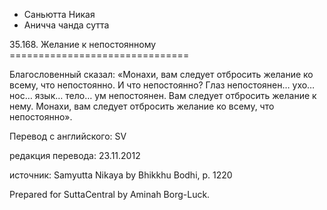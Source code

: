 









* Саньютта Никая
* Аничча чанда сутта


35\.168\. Желание к непостоянному
\=\=\=\=\=\=\=\=\=\=\=\=\=\=\=\=\=\=\=\=\=\=\=\=\=\=\=\=\=\=\=



Благословенный сказал: «Монахи, вам следует отбросить желание ко всему, что непостоянно\. И что непостоянно? Глаз непостоянен… ухо… нос… язык… тело… ум непостоянен\. Вам следует отбросить желание к нему\. Монахи, вам следует отбросить желание ко всему, что непостоянно»\.



Перевод с английского: SV


редакция перевода: 23\.11\.2012


источник: Samyutta Nikaya by Bhikkhu Bodhi, p\. 1220


Prepared for SuttaCentral by Aminah Borg\-Luck\.






